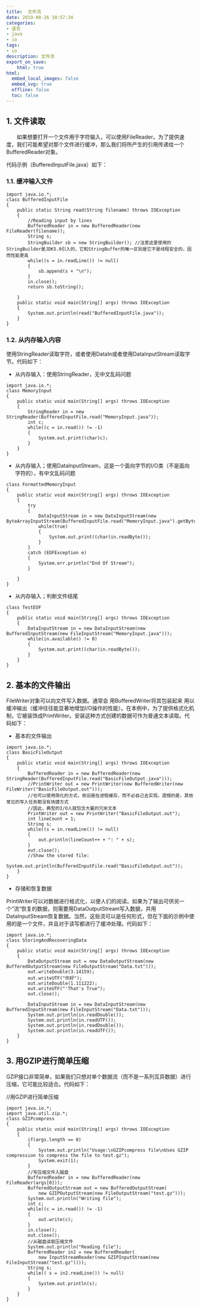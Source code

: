 ```yaml
---
title:  文件流
date: 2019-08-26 10:57:34  
categories:
- 语言
- java
- io
tags: 
- io
description: 文件流
export_on_save: 
    html: true
html:
  embed_local_images: false
  embed_svg: true
  offline: false
  toc: false
---
```



## 1. 文件读取

&emsp;&emsp;如果想要打开一个文件用于字符输入，可以使用FileReader。为了提供速度，我们可能希望对那个文件进行缓冲，那么我们将所产生的引用传递给一个BufferedReader对象。

代码示例（BufferedInputFile.java）如下：

### 1.1. 缓冲输入文件

```
import java.io.*;
class BufferedInputFile
{
	public static String read(String filename) throws IOException
	{
		//Reading input by lines
		BufferedReader in = new BufferedReader(new FileReader(filename));
		String s;
		StringBuilder sb = new StringBuilder(); //注意这里使用的StringBuilder是JDK5.0引入的，它和StringBuffer的唯一区别是它不是线程安全的，因而性能更高
		while((s = in.readLine()) != null)
		{
			sb.append(s + "\n");
		}
		in.close();
		return sb.toString();
 
	}
	public static void main(String[] args) throws IOException
	{
		System.out.println(read("BufferedInputFile.java"));
	}
}
```

### 1.2. 从内存输入内容


使用StringReader读取字符，或者使用DataIn或者使用DataInputStream读取字节。代码如下：

* 从内存输入：使用StringReader，无中文乱码问题
```
import java.io.*;
class MemoryInput
{
	public static void main(String[] args) throws IOException
	{
		StringReader in = new StringReader(BufferedInputFile.read("MemoryInput.java"));
		int c;
		while((c = in.read()) != -1)
		{
			System.out.print((char)c);
		}
	}
}
```

* 从内存输入；使用DataInputStream，这是一个面向字节的I/O类（不是面向字符的），有中文乱码问题

```
class FormattedMemoryInput
{
	public static void main(String[] args) throws IOException
	{
		try
		{
			DataInputStream in = new DataInputStream(new ByteArrayInputStream(BufferedInputFile.read("MemoryInput.java").getBytes()));
			while(true)
			{
				System.out.print((char)in.readByte());
			}			
		}
		catch (EOFException e)
		{
			System.err.println("End Of Stream");
		}
 
	}
}
```

* 从内存输入；判断文件结尾
```
class TestEOF
{
	public static void main(String[] args) throws IOException
	{
		DataInputStream in = new DataInputStream(new BufferedInputStream(new FileInputStream("MemoryInput.java")));
		while(in.available() != 0)
		{
			System.out.print((char)in.readByte());
		}
	}
}
```

## 2. 基本的文件输出


FileWriter对象可以向文件写入数据。通常会 用BufferedWriter将其包装起来 用以缓冲输出（缓冲往往能显著地增加I/O操作的性能）。在本例中，为了提供格式化机制，它被装饰成PrintWriter。安装这种方式创建的数据可作为普通文本读取。代码如下：

* 基本的文件输出
```
import java.io.*;
class BasicFileOutput
{
	public static void main(String[] args) throws IOException
	{
		BufferedReader in = new BufferedReader(new StringReader(BufferedInputFile.read("BasicFileOutput.java")));
		//PrintWriter out = new PrintWriter(new BufferedWriter(new FileWriter("BasicFileOutput.out")));
		//也可以使用简化的方式，依旧是在进程缓存，而不必自己去实现。遗憾的是，其他常见的写入任务都没有快捷方式
		//因此，典型的I/O人就包含大量的冗余文本
		PrintWriter out = new PrintWriter("BasicFileOutput.out");
		int lineCount = 1;
		String s;
		while((s = in.readLine()) != null)
		{
			out.println(lineCount++ + ": " + s);
		}
		out.close();
		//Show the stored file:
		System.out.println(BufferedInputFile.read("BasicFileOutput.out"));
	}
}
```

* 存储和恢复数据

PrintWriter可以对数据进行格式化，以便人们的阅读。如果为了输出可供另一个”流“恢复的数据，则需要用DataOutputStream写入数据，并用DataInputStream恢复数据。当然，这些流可以是任何形式，但在下面的示例中使用的是一个文件，并且对于读写都进行了缓冲处理。代码如下：

```
import java.io.*;
class StoringAndRecoveringData
{
	public static void main(String[] args) throws IOException
	{
		DataOutputStream out = new DataOutputStream(new BufferedOutputStream(new FileOutputStream("Data.txt")));
		out.writeDouble(3.14159);
		out.writeUTF("你好");
		out.writeDouble(1.111222);
		out.writeUTF("'That's True");
		out.close();
 
		DataInputStream in = new DataInputStream(new BufferedInputStream(new FileInputStream("Data.txt")));
		System.out.println(in.readDouble());
		System.out.println(in.readUTF());
		System.out.println(in.readDouble());
		System.out.println(in.readUTF());
	}
}
```

## 3. 用GZIP进行简单压缩


GZIP接口非常简单，如果我们只想对单个数据流（而不是一系列互异数据）进行压缩，它可能比较适合。代码如下： 

//用GZIP进行简单压缩
```
import java.io.*;
import java.util.zip.*;
class GZIPcompress
{
	public static void main(String[] args) throws IOException
	{
		if(args.length == 0)
		{
			System.out.println("Usage:\nGZIPcompress file\nUses GZIP compression to compress the file to test.gz");
			System.exit(1);
		}
		//写压缩文件入磁盘
		BufferedReader in = new BufferedReader(new FileReader(args[0]));
		BufferedOutputStream out = new BufferedOutputStream(
			new GZIPOutputStream(new FileOutputStream("test.gz")));
		System.out.println("Writing file");
		int c;
		while((c = in.read()) != -1)
		{
			out.write(c);
		}
		in.close();
		out.close();
		//从磁盘读取压缩文件
		System.out.println("Reading file");
		BufferedReader in2 = new BufferedReader(
			new InputStreamReader(new GZIPInputStream(new FileInputStream("test.gz"))));
		String s;
		while(( s = in2.readLine()) != null)
		{
			System.out.println(s);
		}
	}
}
```


